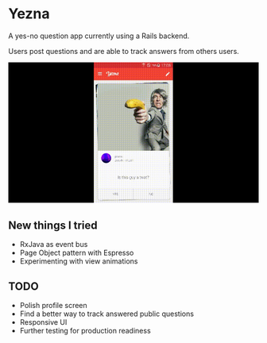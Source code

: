 # Yezna

A yes-no question app currently using a Rails backend.

Users post questions and are able to track answers from others users.

<p align="center">
    <img src="images/yezna_cards.gif" alt="App preview"/>
</p>

## New things I tried

* RxJava as event bus
* Page Object pattern with Espresso
* Experimenting with view animations

## TODO

* Polish profile screen
* Find a better way to track answered public questions
* Responsive UI
* Further testing for production readiness